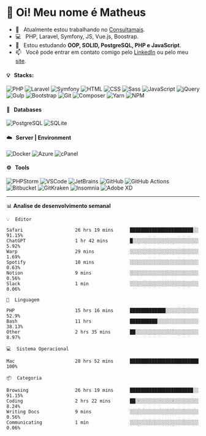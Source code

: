 # 👋 Oi! Meu nome é Matheus

- 🔭 &nbsp; Atualmente estou trabalhando no [Consultamais](https://consultamais.com.br/).
- 💻 &nbsp; PHP, Laravel, Symfony, JS, Vue.js, Boostrap.
- 🌱 &nbsp; Estou estudando **OOP, SOLID, PostgreSQL, PHP e JavaScript**.
- 📫 &nbsp; Você pode entrar em contato comigo pelo [LinkedIn](https://www.linkedin.com/in/matheuscamargoxavier/) ou pelo meu [site](https://matheuscamargo.co).

#### 💡 &nbsp; Stacks:
![PHP](https://img.shields.io/badge/-PHP-777BB4?&logo=php&logoColor=FFFFFF)
![Laravel](https://img.shields.io/badge/-Laravel-FF2D20?&logo=laravel&logoColor=FFFFFF)
![Symfony](https://img.shields.io/badge/-Symfony-000000?&logo=symfony&logoColor=FFFFFF)
![HTML](https://img.shields.io/badge/-HTML-E34F26?&logo=html5&logoColor=FFFFFF)
![CSS](https://img.shields.io/badge/-CSS-1572B6?&logo=css3&logoColor=FFFFFF)
![Sass](https://img.shields.io/badge/-Sass-CC6699?&logo=sass&logoColor=FFFFFF)
![JavaScript](https://img.shields.io/badge/-JavaScript-F7DF1E?&logo=javascript&logoColor=FFFFFF)
![jQuery](https://img.shields.io/badge/-jQuery-0769AD?&logo=jquery&logoColor=FFFFFF)
![Gulp](https://img.shields.io/badge/-Gulp-CF4647?&logo=gulp&logoColor=FFFFFF)
![Bootstrap](https://img.shields.io/badge/-Bootstrap-7952B3?&logo=bootstrap&logoColor=FFFFFF)
![Git](https://img.shields.io/badge/-Git-F05032?&logo=git&logoColor=FFFFFF)
![Composer](https://img.shields.io/badge/-Composer-885630?&logo=composer&logoColor=FFFFFF)
![Yarn](https://img.shields.io/badge/-Yarn-2C8EBB?&logo=yarn&logoColor=FFFFFF)
![NPM](https://img.shields.io/badge/-npm-CB3837?&logo=npm&logoColor=FFFFFF)

#### 💾 &nbsp; Databases
![PostgreSQL](https://img.shields.io/badge/-PostgreSQL-336791?&logo=PostgreSQL&logoColor=FFFFFF)
![SQLite](https://img.shields.io/badge/-SQLite-003B57?&logo=SQLite&logoColor=FFFFFF)

#### ☁️ &nbsp; Server | Environment
![Docker](https://img.shields.io/badge/-Docker-2496ED?&logo=docker&logoColor=FFFFFF)
![Azure](https://img.shields.io/badge/-Azure-0089D6?&logo=microsoft%20azure&logoColor=FFFFFF)
![cPanel](https://img.shields.io/badge/-cPanel-FF6C2C?&logo=cpanel&logoColor=FFFFFF)

#### ⚙️ &nbsp; Tools
![PHPStorm](https://img.shields.io/badge/-PHPStorm-000000?&logo=PHPStorm&logoColor=FFFFFF)
![VSCode](https://img.shields.io/badge/-VSCode-007ACC?&logo=Visual%20Studio%20Code&logoColor=FFFFFF) 
![JetBrains](https://img.shields.io/badge/-JetBrains-000000?&logo=jetbrains&logoColor=FFFFFF) 
![GitHub](https://img.shields.io/badge/-GitHub-181717?&logo=github&logoColor=FFFFFF) 
![GitHub Actions](https://img.shields.io/badge/-GitHub%20Actions-181717?&logo=GitHub%20Actions&logoColor=FFFFFF) 
![Bitbucket](https://img.shields.io/badge/-Bitbucket-0052CC?&logo=bitbucket&logoColor=FFFFFF)
![GitKraken](https://img.shields.io/badge/-GitKraken-179287?&logo=GitKraken&logoColor=FFFFFF)
![Insomnia](https://img.shields.io/badge/-Insomnia-5849BE?&logo=Insomnia&logoColor=FFFFFF)
![Adobe XD](https://img.shields.io/badge/-Adobe%20XD-FF61F6?&logo=adobe%20xd&logoColor=FFFFFF) 
_______

📊  **Analise de desenvolvimento semanal**
```text
💡  Editor

Safari                   26 hrs 19 mins      ███████████████████████░░     91.15%
ChatGPT                  1 hr 42 mins        █░░░░░░░░░░░░░░░░░░░░░░░░      5.92%
Warp                     29 mins             ░░░░░░░░░░░░░░░░░░░░░░░░░      1.69%
Spotify                  10 mins             ░░░░░░░░░░░░░░░░░░░░░░░░░      0.63%
Notion                   9 mins              ░░░░░░░░░░░░░░░░░░░░░░░░░      0.56%
Slack                    1 min               ░░░░░░░░░░░░░░░░░░░░░░░░░      0.06%
```
```text
💬  Linguagem

PHP                      15 hrs 16 mins      █████████████░░░░░░░░░░░░      52.9%
Bash                     11 hrs              ██████████░░░░░░░░░░░░░░░     38.13%
Other                    2 hrs 35 mins       ██░░░░░░░░░░░░░░░░░░░░░░░      8.97%
```
```text
💻  Sistema Operacional

Mac                      28 hrs 52 mins      █████████████████████████       100%
```
```text
📦  Categoria

Browsing                 26 hrs 19 mins      ███████████████████████░░     91.15%
Coding                   2 hrs 22 mins       ██░░░░░░░░░░░░░░░░░░░░░░░      8.24%
Writing Docs             9 mins              ░░░░░░░░░░░░░░░░░░░░░░░░░      0.56%
Communicating            1 min               ░░░░░░░░░░░░░░░░░░░░░░░░░      0.06%
```
